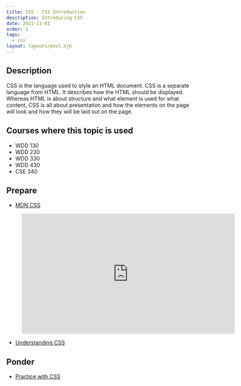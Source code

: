 ```yaml
---
title: CSS - CSS Introduction
description: Introducing CSS
date: 2021-11-01
order: 1
tags:
  - css
layout: layouts/post.njk
---
```


## Description

CSS is the language used to style an HTML document. CSS is a separate language from HTML. It describes how the HTML should be displayed. Whereas HTML is about structure and what element is used for what content, CSS is all about presentation and how the elements on the page will look and how they will be laid out on the page.

## Courses where this topic is used

- WDD 130
- WDD 230
- WDD 330
- WDD 430
- CSE 340

## Prepare

- [MDN CSS](https://developer.mozilla.org/en-US/docs/Web/CSS)

<figure class="video-container">

<iframe width="560" height="315" src="https://www.youtube.com/embed/CDQobxknrlE" title="YouTube video player" frameborder="0" allow="accelerometer; autoplay; clipboard-write; encrypted-media; gyroscope; picture-in-picture" allowfullscreen></iframe>
</figure>

- [Understanding CSS](prepare1)

## Ponder

- [Practice with CSS](ponder1/)

